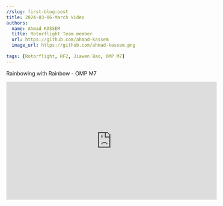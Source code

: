 ```yaml
---
//slug: first-blog-post
title: 2024-03-06-March Video
authors:
  name: Ahmad KASSEM
  title: Rotorflight Team member
  url: https://github.com/ahmad-kassem
  image_url: https://github.com/ahmad-kassem.png
  
tags: [Rotorflight, RF2, Jiawen Bao, OMP M7]
---
```


Rainbowing with Rainbow - OMP M7


<iframe width="560" height="315" src="https://www.youtube.com/embed/aoH5-a3kw2k?si=GIGVNBsniTLee3Vw" title="YouTube video player" frameborder="0" allow="accelerometer; autoplay; clipboard-write; encrypted-media; gyroscope; picture-in-picture; web-share" allowfullscreen></iframe>
